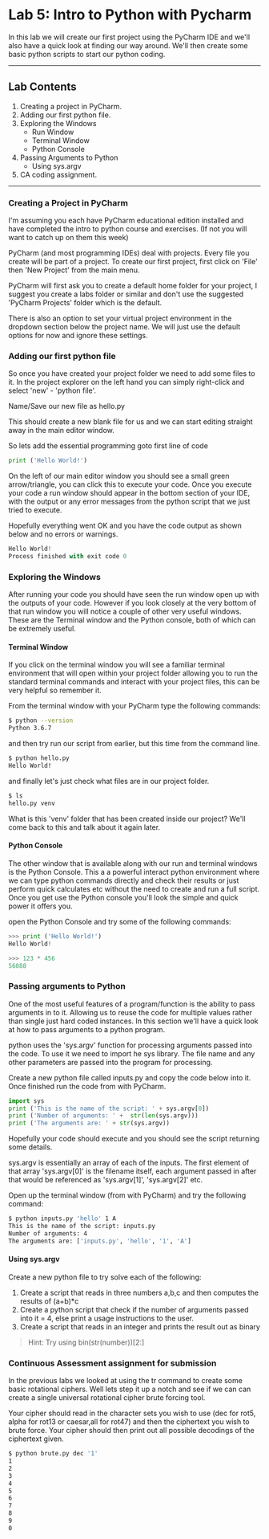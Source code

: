 # Lab 5: Intro to Python with Pycharm

In this lab we will create our first project using the PyCharm IDE and we'll also have a quick look at finding our way around. We'll then create some basic python scripts to start our python coding.

___

## Lab Contents

1. Creating a project in PyCharm.
2. Adding our first python file.
3. Exploring the Windows
    - Run Window
    - Terminal Window
    - Python Console
4. Passing Arguments to Python
    - Using sys.argv
6. CA coding assignment.

___

### Creating a Project in PyCharm

I'm assuming you each have PyCharm educational edition installed and have completed the intro to python course and exercises. (If not you will want to catch up on them this week)

PyCharm (and most programming IDEs) deal with projects. Every file you create will be part of a project. To create our first project, first click on 'File' then 'New Project' from the main menu.

PyCharm will first ask you to create a default home folder for your project, I suggest you create a labs folder or similar and don't use the suggested 'PyCharm Projects' folder which is the default.

There is also an option to set your virtual project environment in the dropdown section below the project name. We will just use the default options for now and ignore these settings. 


### Adding our first python file

So once you have created your project folder we need to add some files to it. In the project explorer on the left hand you can simply right-click and select 'new' - 'python file'.

Name/Save our new file as hello.py

This should create a new blank file for us and we can start editing straight away in the main editor window.

So lets add the essential programming goto first line of code

```python
print ('Hello World!')
```
On the left of our main editor window you should see a small green arrow/triangle, you can click this to execute your code. Once you execute your code a run window should appear in the bottom section of your IDE, with the output or any error messages from the python script that we just tried to execute.

Hopefully everything went OK and you have the code output as shown below and no errors or warnings.

```python
Hello World!
Process finished with exit code 0
```

### Exploring the Windows

After running your code you should have seen the run window open up with the outputs of your code. However if you look closely at the very bottom of that run window you will notice a couple of other very useful windows. These are the Terminal window and the Python console, both of which can be extremely useful.

#### Terminal Window

If you click on the terminal window you will see a familiar terminal environment that will open within your project folder allowing you to run the standard terminal commands and interact with your project files, this can be very helpful so remember it.

From the terminal window with your PyCharm type the following commands: 
```bash
$ python --version
Python 3.6.7
```

and then try run our script from earlier, but this time from the command line. 

```bash
$ python hello.py
Hello World!
```

and finally let's just check what files are in our project folder.

```bash
$ ls
hello.py venv
```

What is this 'venv' folder that has been created inside our project? We'll come back to this and talk about it again later.

#### Python Console

The other window that is available along with our run and terminal windows is the Python Console. This a a powerful interact python environment where we can type python commands directly and check their results or just perform quick calculates etc without the need to create and run a full script. Once you get use the Python console you'll look the simple and quick power it offers you.

open the Python Console and try some of the following commands:

```python
>>> print ('Hello World!')
Hello World!

>>> 123 * 456
56088
```

### Passing arguments to Python

One of the most useful features of a program/function is the ability to pass arguments in to it. Allowing us to reuse the code for multiple values rather than single just hard coded instances. In this section we'll have a quick look at how to pass arguments to a python program.

python uses the 'sys.argv' function for processing arguments passed into the code. To use it we need to import he sys library. The file name and any other parameters are passed into the program for processing.

Create a new python file called inputs.py and copy the code below into it. Once finished run the code from with PyCharm.

```python
import sys
print ('This is the name of the script: ' + sys.argv[0])
print ('Number of arguments: ' +  str(len(sys.argv)))
print ('The arguments are: ' + str(sys.argv))
```
Hopefully your code should execute and you should see the script returning some details.

sys.argv is essentially an array of each of the inputs. The first element of that array 'sys.argv[0]' is the filename itself, each argument passed in after that would be referenced as 'sys.argv[1]', 'sys.argv[2]' etc.

Open up the terminal window (from with PyCharm) and try the following command:

```bash
$ python inputs.py 'hello' 1 A 
This is the name of the script: inputs.py
Number of arguments: 4
The arguments are: ['inputs.py', 'hello', '1', 'A']
```

#### Using sys.argv 

Create a new python file to try solve each of the following:

1. Create a script that reads in three numbers a,b,c and then computes the results of (a+b)*c 
2. Create a python script that check if the number of arguments passed into it = 4, else print a usage instructions to the user.
3. Create a script that reads in an integer and prints the result out as binary

> Hint: Try using bin(str(number))[2:]    

### Continuous Assessment assignment for submission

In the previous labs we looked at using the tr command to create some basic rotational ciphers. Well lets step it up a notch and see if we can can create a single universal rotational cipher brute forcing tool.

Your cipher should read in the character sets you wish to use (dec for rot5, alpha for rot13 or caesar,all for rot47) and then the ciphertext you wish to brute force. Your cipher should then print out all possible decodings of the ciphertext given.


```bash
$ python brute.py dec '1' 
1
2
3
4
5
6
7
8
9
0 
```

